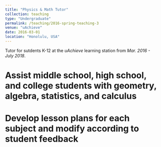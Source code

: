 ```yaml
---
title: "Physics & Math Tutor"
collection: teaching
type: "Undergraduate"
permalink: /teaching/2016-spring-teaching-3
venue: "uAchieve"
date: 2016-03-01
location: "Honolulu, USA"
---
```


Tutor for sutdents K-12 at the _uAchieve_ learning station from _Mar. 2016 - July 2018_.

Assist middle school, high school, and college students with geometry, algebra, statistics, and calculus
===

Develop lesson plans for each subject and modify according to student feedback
===